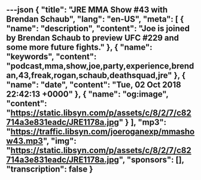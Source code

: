 ---json
{
  "title": "JRE MMA Show #43 with Brendan Schaub",
  "lang": "en-US",
  "meta": [
    {
      "name": "description",
      "content": "Joe is joined by Brendan Schaub to preview UFC #229 and some more future fights."
    },
    {
      "name": "keywords",
      "content": "podcast,mma,show,joe,party,experience,brendan,43,freak,rogan,schaub,deathsquad,jre"
    },
    {
      "name": "date",
      "content": "Tue, 02 Oct 2018 22:42:13 +0000"
    },
    {
      "name": "og:image",
      "content": "https://static.libsyn.com/p/assets/c/8/2/7/c82714a3e831eadc/JRE1178a.jpg"
    }
  ],
  "mp3": "https://traffic.libsyn.com/joeroganexp/mmashow43.mp3",
  "img": "https://static.libsyn.com/p/assets/c/8/2/7/c82714a3e831eadc/JRE1178a.jpg",
  "sponsors": [],
  "transcription": false
}
---
<episode-header />

<timemark seconds="0" />

<transcribe-call-to-action />

<episode-footer />